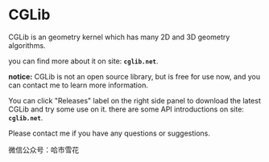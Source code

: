 # CGLib
CGLib is an geometry kernel which has many 2D and 3D geometry algorithms.

you can find more about it on site: **`cglib.net`**.

**notice:** CGLib is not an open source library, but is free for use now, and you can contact me to learn more information.

You can click "Releases" label on the right side panel to download the latest CGLib and try some use on it.
there are some API introductions on site: **`cglib.net`**.

Please contact me if you have any questions or suggestions.

微信公众号：哈市雪花
